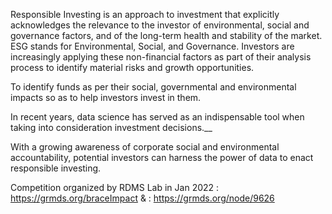 Responsible Investing is an approach to investment that explicitly acknowledges the relevance to the investor of environmental, social and governance factors, and of the long-term health and stability of the market.
ESG stands for Environmental, Social, and Governance. Investors are increasingly applying these non-financial factors as part of their analysis process to identify material risks and growth opportunities.

To identify funds as per their social, governmental and environmental impacts so as to help investors invest in them.

In recent years, data science has served as an indispensable tool when taking into consideration investment decisions.__

With a growing awareness of corporate social and environmental accountability, potential investors can harness the power of data to enact responsible investing.

Competition organized by RDMS Lab in Jan 2022 : https://grmds.org/braceImpact & : https://grmds.org/node/9626
